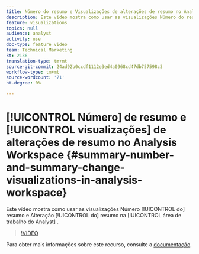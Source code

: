 ```yaml
---
title: Número do resumo e Visualizações de alterações de resumo no Analysis Workspace
description: Este vídeo mostra como usar as visualizações Número do resumo e Alteração do resumo na Analysis Workspace.
feature: visualizations
topics: null
audience: analyst
activity: use
doc-type: feature video
team: Technical Marketing
kt: 2136
translation-type: tm+mt
source-git-commit: 24ad92b0ccdf1112e3ed4a0968cd47db757598c3
workflow-type: tm+mt
source-wordcount: '71'
ht-degree: 0%

---
```



# [!UICONTROL Número] de resumo e [!UICONTROL visualizações] de alterações de  resumo no Analysis Workspace {#summary-number-and-summary-change-visualizations-in-analysis-workspace}

Este vídeo mostra como usar as visualizações Número [!UICONTROL do] resumo e Alteração [!UICONTROL do] resumo na [!UICONTROL área de trabalho do Analyst] .

>[!VIDEO](https://video.tv.adobe.com/v/23992/?quality=12)

Para obter mais informações sobre este recurso, consulte a [documentação](https://marketing.adobe.com/resources/help/en_US/analytics/analysis-workspace/summary-number-change.html).
